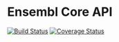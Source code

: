 # Ensembl Core API

[![Build Status](https://travis-ci.org/Ensembl/ensembl.svg?branch=release/99)][travis]
[![Coverage Status](https://coveralls.io/repos/github/Ensembl/ensembl/badge.svg?branch=release/99)][coveralls]

[travis]: https://travis-ci.org/Ensembl/ensembl
[coveralls]: https://coveralls.io/github/Ensembl/ensembl


